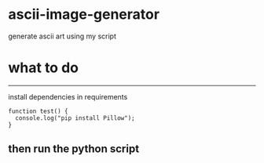 # ascii-image-generator
generate ascii art using my script

# what to do
----------------
install dependencies in requirements
```
function test() {
  console.log("pip install Pillow");
}
```
## then run the python script
